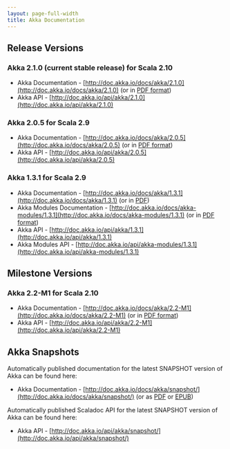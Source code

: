 ```yaml
---
layout: page-full-width
title: Akka Documentation
---
```


## Release Versions

### Akka 2.1.0 (current stable release) for Scala 2.10

* Akka Documentation - [http://doc.akka.io/docs/akka/2.1.0](http://doc.akka.io/docs/akka/2.1.0) (or in [PDF format](http://doc.akka.io/docs/akka/2.1.0/Akka.pdf))
* Akka API - [http://doc.akka.io/api/akka/2.1.0](http://doc.akka.io/api/akka/2.1.0)

### Akka 2.0.5 for Scala 2.9

* Akka Documentation - [http://doc.akka.io/docs/akka/2.0.5](http://doc.akka.io/docs/akka/2.0.5) (or in [PDF format](http://doc.akka.io/docs/akka/2.0.5/Akka.pdf))
* Akka API - [http://doc.akka.io/api/akka/2.0.5](http://doc.akka.io/api/akka/2.0.5)


### Akka 1.3.1 for Scala 2.9

* Akka Documentation - [http://doc.akka.io/docs/akka/1.3.1](http://doc.akka.io/docs/akka/1.3.1) (or in [PDF](http://doc.akka.io/docs/akka/1.3.1/Akka.pdf))
* Akka Modules Documentation - [http://doc.akka.io/docs/akka-modules/1.3.1](http://doc.akka.io/docs/akka-modules/1.3.1) (or in [PDF format](http://doc.akka.io/docs/akka-modules/1.3.1/AkkaModules.pdf))
* Akka API - [http://doc.akka.io/api/akka/1.3.1](http://doc.akka.io/api/akka/1.3.1)
* Akka Modules API - [http://doc.akka.io/api/akka-modules/1.3.1](http://doc.akka.io/api/akka-modules/1.3.1)


## Milestone Versions

### Akka 2.2-M1 for Scala 2.10

* Akka Documentation - [http://doc.akka.io/docs/akka/2.2-M1](http://doc.akka.io/docs/akka/2.2-M1) (or in [PDF format](http://doc.akka.io/docs/akka/2.2-M1/Akka.pdf))
* Akka API - [http://doc.akka.io/api/akka/2.2-M1](http://doc.akka.io/api/akka/2.2-M1)

## Akka Snapshots

Automatically published documentation for the latest SNAPSHOT version of Akka can be found here:

* Akka Documentation - [http://doc.akka.io/docs/akka/snapshot/](http://doc.akka.io/docs/akka/snapshot/) (or as [PDF](http://doc.akka.io/docs/akka/snapshot/Akka.pdf) or [EPUB](http://doc.akka.io/docs/akka/snapshot/Akka.epub))

Automatically published Scaladoc API for the latest SNAPSHOT version of Akka can be found here:

* Akka API - [http://doc.akka.io/api/akka/snapshot/](http://doc.akka.io/api/akka/snapshot/)
